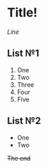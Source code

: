 # Title!

*Line*

## List №1 ##
1. One
2. Two
3. Three
4. Four
5. Five

## List №2 ##
* One
* Two 

~~The end~~